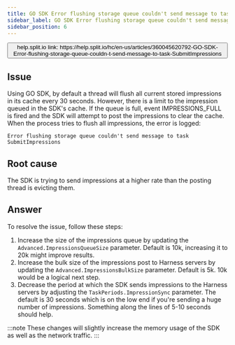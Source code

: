 ```yaml
---
title: GO SDK Error flushing storage queue couldn't send message to task SubmitImpressions
sidebar_label: GO SDK Error flushing storage queue couldn't send message to task SubmitImpressions
sidebar_position: 6
---
```


<p>
  <button style={{borderRadius:'8px', border:'1px', fontFamily:'Courier New', fontWeight:'800', textAlign:'left'}}> help.split.io link: https://help.split.io/hc/en-us/articles/360045620792-GO-SDK-Error-flushing-storage-queue-couldn-t-send-message-to-task-SubmitImpressions </button>
</p>

## Issue

Using GO SDK, by default a thread will flush all current stored impressions in its cache every 30 seconds. However, there is a limit to the impression queued in the SDK's cache. If the queue is full, event IMPRESSIONS_FULL is fired and the SDK will attempt to post the impressions to clear the cache. When the process tries to flush all impressions, the error is logged:
```
Error flushing storage queue couldn't send message to task SubmitImpressions
```

## Root cause

The SDK is trying to send impressions at a higher rate than the posting thread is evicting them.

## Answer

To resolve the issue, follow these steps:

1. Increase the size of the impressions queue by updating the `Advanced.ImpressionsQueueSize` parameter. Default is 10k, increasing it to 20k might improve results.
2. Increase the bulk size of the impressions post to Harness servers by updating the `Advanced.ImpressionsBulkSize` parameter. Default is 5k. 10k would be a logical next step.
3. Decrease the period at which the SDK sends impressions to the Harness servers by adjusting the `TaskPeriods.ImpressionSync` parameter. The default is 30 seconds which is on the low end if you're sending a huge number of impressions. Something along the lines of 5-10 seconds should help.

:::note
These changes will slightly increase the memory usage of the SDK as well as the network traffic.
:::
